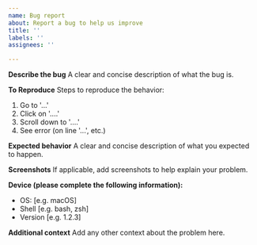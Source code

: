 ```yaml
---
name: Bug report
about: Report a bug to help us improve
title: ''
labels: ''
assignees: ''

---
```


**Describe the bug**
A clear and concise description of what the bug is.

**To Reproduce**
Steps to reproduce the behavior:
1. Go to '...'
2. Click on '....'
3. Scroll down to '....'
4. See error (on line '...', etc.)

**Expected behavior**
A clear and concise description of what you expected to happen.

**Screenshots**
If applicable, add screenshots to help explain your problem.

**Device (please complete the following information):**
 - OS: [e.g. macOS]
 - Shell [e.g. bash, zsh]
 - Version [e.g. 1.2.3]

**Additional context**
Add any other context about the problem here.
